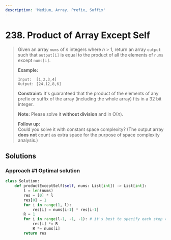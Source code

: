 ```yaml
---
description: 'Medium, Array, Prefix, Suffix'
---
```


# 238. Product of Array Except Self

> Given an array `nums` of _n_ integers where _n_ &gt; 1,  return an array `output` such that `output[i]` is equal to the product of all the elements of `nums` except `nums[i]`.
>
> **Example:**
>
> ```text
> Input:  [1,2,3,4]
> Output: [24,12,8,6]
> ```
>
> **Constraint:** It's guaranteed that the product of the elements of any prefix or suffix of the array \(including the whole array\) fits in a 32 bit integer.
>
> **Note:** Please solve it **without division** and in O\(_n_\).
>
> **Follow up:**  
> Could you solve it with constant space complexity? \(The output array **does not** count as extra space for the purpose of space complexity analysis.\)

## Solutions

### Approach \#1 Optimal solution

```python
class Solution:
    def productExceptSelf(self, nums: List[int]) -> List[int]:
        l = len(nums)
        res = [0] * l
        res[0] = 1
        for i in range(1, l):
            res[i] = nums[i-1] * res[i-1]
        R = 1
        for i in range(l-1, -1, -1): # it's best to specify each step when reverse
            res[i] *= R
            R *= nums[i]
        return res
```

